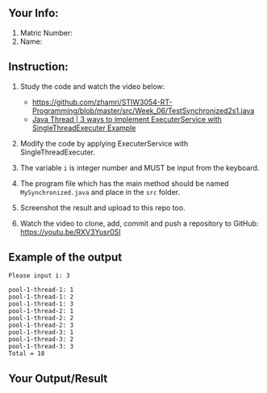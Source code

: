 ## Your Info:
1. Matric Number:
1. Name:

## Instruction:

1. Study the code and watch the video below:

   * https://github.com/zhamri/STIW3054-RT-Programming/blob/master/src/Week_06/TestSynchronized2s1.java  
   * [Java Thread | 3 ways to implement ExecuterService with SingleThreadExecuter Example](https://youtu.be/P6Ytrr3CG9M)

1. Modify the code by applying ExecuterService with SingleThreadExecuter.

1. The variable `i` is integer number and MUST be input from the keyboard.

1. The program file which has the main method should be named `MySynchronized.java` and place in the `src` folder.

1. Screenshot the result and upload to this repo too.

1. Watch the video to clone, add, commit and push a repository to GitHub: https://youtu.be/RXV3Yusr0SI

## Example of the output
```
Please input i: 3

pool-1-thread-1: 1
pool-1-thread-1: 2
pool-1-thread-1: 3
pool-1-thread-2: 1
pool-1-thread-2: 2
pool-1-thread-2: 3
pool-1-thread-3: 1
pool-1-thread-3: 2
pool-1-thread-3: 3
Total = 18
```

## Your Output/Result
